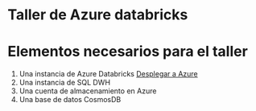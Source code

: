# Taller de Azure databricks

Elementos necesarios para el taller
===================================
1. Una instancia de Azure Databricks <a href="https://portal.azure.com/#create/Microsoft.Template/uri/https://raw.githubusercontent.com/infoworkers/desplegar-databricks-azure/master/crear-databricks" target="_blank">Desplegar a Azure</a>
2. Una instancia de SQL DWH
3. Una cuenta de almacenamiento en Azure
4. Una base de datos CosmosDB
